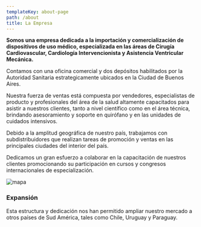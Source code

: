 ```yaml
---
templateKey: about-page
path: /about
title: La Empresa
---
```

**Somos una empresa dedicada a la importación y comercialización de dispositivos de uso médico, especializada en las áreas de Cirugía Cardiovascular, Cardiología Intervencionista y Asistencia Ventricular Mecánica.**

Contamos con una oficina comercial y dos depósitos habilitados por la Autoridad Sanitaria estrategicamente ubicados en la Ciudad de Buenos Aires.

Nuestra fuerza de ventas está compuesta por vendedores, especialistas de producto y profesionales del área de la salud altamente capacitados para asistir a nuestros clientes, tanto a nivel científico como en el área técnica, brindando asesoramiento y soporte en quirófano y en las unidades de cuidados intensivos.

Debido a la amplitud geográfica de nuestro país, trabajamos con subdistribuidores que realizan tareas de promoción y ventas en las principales ciudades del interior del país.

Dedicamos un gran esfuerzo a colaborar en la capacitación de nuestros clientes promocionando su participación en cursos y congresos internacionales de especialización.

![mapa](/img/coffee-gear.png)

### Expansión

Esta estructura y dedicación nos han permitido
ampliar nuestro mercado a otros países de Sud América,
tales como Chile, Uruguay y Paraguay.